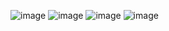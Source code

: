 ![image](https://github.com/qyy752457002/Lego-Course-Analysis/assets/88706924/5ee384c0-76c6-4542-8b6c-4052bda232be)
![image](https://github.com/qyy752457002/Lego-Course-Analysis/assets/88706924/b713c8c3-fc01-4e05-a33a-52d13fa4ca49)
![image](https://github.com/qyy752457002/Lego-Course-Analysis/assets/88706924/09f10f94-2f01-43ee-87e3-09fbe2062cf8)
![image](https://github.com/qyy752457002/Lego-Course-Analysis/assets/88706924/d88a8b31-3b9d-41c2-b913-c53e6b15ed39)



